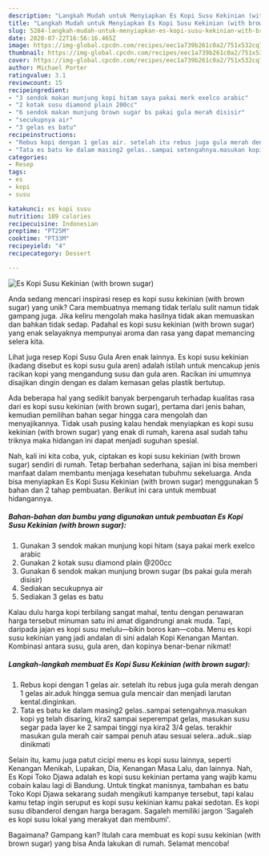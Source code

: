 ```yaml
---
description: "Langkah Mudah untuk Menyiapkan Es Kopi Susu Kekinian (with brown sugar) yang Enak"
title: "Langkah Mudah untuk Menyiapkan Es Kopi Susu Kekinian (with brown sugar) yang Enak"
slug: 5284-langkah-mudah-untuk-menyiapkan-es-kopi-susu-kekinian-with-brown-sugar-yang-enak
date: 2020-07-22T16:56:16.465Z
image: https://img-global.cpcdn.com/recipes/eec1a739b261c0a2/751x532cq70/es-kopi-susu-kekinian-with-brown-sugar-foto-resep-utama.jpg
thumbnail: https://img-global.cpcdn.com/recipes/eec1a739b261c0a2/751x532cq70/es-kopi-susu-kekinian-with-brown-sugar-foto-resep-utama.jpg
cover: https://img-global.cpcdn.com/recipes/eec1a739b261c0a2/751x532cq70/es-kopi-susu-kekinian-with-brown-sugar-foto-resep-utama.jpg
author: Michael Porter
ratingvalue: 3.1
reviewcount: 15
recipeingredient:
- "3 sendok makan munjung kopi hitam saya pakai merk exelco arabic"
- "2 kotak susu diamond plain 200cc"
- "6 sendok makan munjung brown sugar bs pakai gula merah disisir"
- "secukupnya air"
- "3 gelas es batu"
recipeinstructions:
- "Rebus kopi dengan 1 gelas air. setelah itu rebus juga gula merah dengan 1 gelas air.aduk hingga semua gula mencair dan menjadi larutan kental.dinginkan."
- "Tata es batu ke dalam masing2 gelas..sampai setengahnya.masukan kopi yg telah disaring, kira2 sampai seperempat gelas, masukan susu segar pada layer ke 2 sampai tinggi nya kira2 3/4 gelas. terakhir masukan gula merah cair sampai penuh atau sesuai selera..aduk..siap dinikmati"
categories:
- Resep
tags:
- es
- kopi
- susu

katakunci: es kopi susu 
nutrition: 189 calories
recipecuisine: Indonesian
preptime: "PT25M"
cooktime: "PT33M"
recipeyield: "4"
recipecategory: Dessert

---
```



![Es Kopi Susu Kekinian (with brown sugar)](https://img-global.cpcdn.com/recipes/eec1a739b261c0a2/751x532cq70/es-kopi-susu-kekinian-with-brown-sugar-foto-resep-utama.jpg)

Anda sedang mencari inspirasi resep es kopi susu kekinian (with brown sugar) yang unik? Cara membuatnya memang tidak terlalu sulit namun tidak gampang juga. Jika keliru mengolah maka hasilnya tidak akan memuaskan dan bahkan tidak sedap. Padahal es kopi susu kekinian (with brown sugar) yang enak selayaknya mempunyai aroma dan rasa yang dapat memancing selera kita.

Lihat juga resep Kopi Susu Gula Aren enak lainnya. Es kopi susu kekinian (kadang disebut es kopi susu gula aren) adalah istilah untuk mencakup jenis racikan kopi yang mengandung susu dan gula aren. Racikan ini umumnya disajikan dingin dengan es dalam kemasan gelas plastik bertutup.

Ada beberapa hal yang sedikit banyak berpengaruh terhadap kualitas rasa dari es kopi susu kekinian (with brown sugar), pertama dari jenis bahan, kemudian pemilihan bahan segar hingga cara mengolah dan menyajikannya. Tidak usah pusing kalau hendak menyiapkan es kopi susu kekinian (with brown sugar) yang enak di rumah, karena asal sudah tahu triknya maka hidangan ini dapat menjadi suguhan spesial.


Nah, kali ini kita coba, yuk, ciptakan es kopi susu kekinian (with brown sugar) sendiri di rumah. Tetap berbahan sederhana, sajian ini bisa memberi manfaat dalam membantu menjaga kesehatan tubuhmu sekeluarga. Anda bisa menyiapkan Es Kopi Susu Kekinian (with brown sugar) menggunakan 5 bahan dan 2 tahap pembuatan. Berikut ini cara untuk membuat hidangannya.

<!--inarticleads1-->

##### Bahan-bahan dan bumbu yang digunakan untuk pembuatan Es Kopi Susu Kekinian (with brown sugar):

1. Gunakan 3 sendok makan munjung kopi hitam (saya pakai merk exelco arabic
1. Gunakan 2 kotak susu diamond plain @200cc
1. Gunakan 6 sendok makan munjung brown sugar (bs pakai gula merah disisir)
1. Sediakan secukupnya air
1. Sediakan 3 gelas es batu


Kalau dulu harga kopi terbilang sangat mahal, tentu dengan penawaran harga tersebut minuman satu ini amat digandrungi anak muda. Tapi, daripada jajan es kopi susu melulu—bikin boros kan—coba. Menu es kopi susu kekinian yang jadi andalan di sini adalah Kopi Kenangan Mantan. Kombinasi antara susu, gula aren, dan kopinya benar-benar nikmat! 

<!--inarticleads2-->

##### Langkah-langkah membuat Es Kopi Susu Kekinian (with brown sugar):

1. Rebus kopi dengan 1 gelas air. setelah itu rebus juga gula merah dengan 1 gelas air.aduk hingga semua gula mencair dan menjadi larutan kental.dinginkan.
1. Tata es batu ke dalam masing2 gelas..sampai setengahnya.masukan kopi yg telah disaring, kira2 sampai seperempat gelas, masukan susu segar pada layer ke 2 sampai tinggi nya kira2 3/4 gelas. terakhir masukan gula merah cair sampai penuh atau sesuai selera..aduk..siap dinikmati


Selain itu, kamu juga patut cicipi menu es kopi susu lainnya, seperti Kenangan Menikah, Lupakan, Dia, Kenangan Masa Lalu, dan lainnya. Nah, Es Kopi Toko Djawa adalah es kopi susu kekinian pertama yang wajib kamu cobain kalau lagi di Bandung. Untuk tingkat manisnya, tambahan es batu Toko Kopi Djawa sekarang sudah mengikuti kampanye tersebut, tapi kalau kamu tetap ingin seruput es kopi susu kekinian kamu pakai sedotan. Es kopi susu dibanderol dengan harga beragam. Sagaleh memiliki jargon &#39;Sagaleh es kopi susu lokal yang merakyat dan membumi&#39;. 

Bagaimana? Gampang kan? Itulah cara membuat es kopi susu kekinian (with brown sugar) yang bisa Anda lakukan di rumah. Selamat mencoba!
